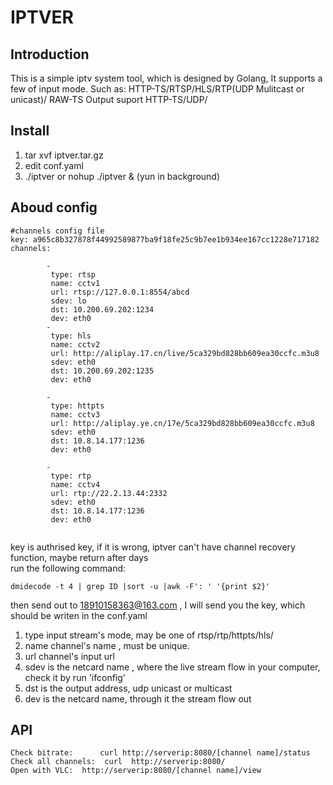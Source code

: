# IPTVER


## Introduction  
This is a simple iptv system tool, which is designed by Golang, It supports a few of input mode.
Such as: HTTP-TS/RTSP/HLS/RTP(UDP Mulitcast or unicast)/ RAW-TS
Output suport HTTP-TS/UDP/

## Install
1. tar xvf iptver.tar.gz 
2. edit conf.yaml
3. ./iptver  or nohup ./iptver & (yun in background)

## Aboud config

```
#channels config file
key: a965c8b327878f44992589877ba9f18fe25c9b7ee1b934ee167cc1228e717182
channels:

        - 
         type: rtsp
         name: cctv1
         url: rtsp://127.0.0.1:8554/abcd
         sdev: lo
         dst: 10.200.69.202:1234
         dev: eth0
        - 
         type: hls
         name: cctv2
         url: http://aliplay.17.cn/live/5ca329bd828bb609ea30ccfc.m3u8
         sdev: eth0
         dst: 10.200.69.202:1235
         dev: eth0

        - 
         type: httpts
         name: cctv3
         url: http://aliplay.ye.cn/17e/5ca329bd828bb609ea30ccfc.m3u8
         sdev: eth0
         dst: 10.8.14.177:1236
         dev: eth0

        - 
         type: rtp
         name: cctv4
         url: rtp://22.2.13.44:2332
         sdev: eth0
         dst: 10.8.14.177:1236
         dev: eth0


```
key is authrised key, if it is wrong, iptver can't have channel recovery function, maybe return after days  
run the following command:
```
dmidecode -t 4 | grep ID |sort -u |awk -F': ' '{print $2}'
```
then send out to 18910158363@163.com , I will send you the key, which should be writen in the conf.yaml

1. type  input stream's mode, may be one of rtsp/rtp/httpts/hls/
2. name  channel's name , must be unique.
3. url   channel's input url
4. sdev  is the netcard name , where the live stream flow in your computer, check it by run 'ifconfig'
5. dst   is the output address, udp unicast or multicast
6. dev   is the netcard name, through it the stream flow out

## API 
```
Check bitrate:      curl http://serverip:8080/[channel name]/status 
Check all channels:  curl  http://serverip:8080/
Open with VLC:  http://serverip:8080/[channel name]/view 
```

